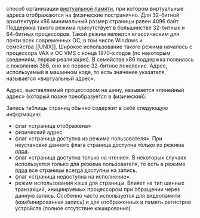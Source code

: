 способ организации [виртуальной памяти](Виртуальная%20память.md), при котором виртуальные адреса отображаются на физические постранично. Для 32-битной архитектуры x86 минимальный размер страницы равен 4096 байт
Поддержка такого режима присутствует в большинстве 32-битных и 64-битных процессоров. Такой режим является классическим для почти всех современных ОС, в том числе Windows и семейства [[UNIX]]. Широкое использование такого режима началось с процессора VAX и ОС VMS с конца 1970-х годов (по некоторым сведениям, первая реализация). В семействе x86 поддержка появилась с поколения 386, оно же первое 32-битное поколение.
Адрес, используемый в машинном коде, то есть значение указателя, называется «виртуальный адрес».

Адрес, выставляемый процессором на шину, называется «линейный адрес» (который позже преобразуется в физический).

Запись таблицы страниц обычно содержит в себе следующую информацию:

-   флаг «страница отображена»
-   физический адрес
-   флаг «страница доступна из режима пользователя». При неустановке данного флага страница доступна только из режима [ядра](5.%20Основные%20понятия%20и%20состав%20ОС/Ядро.md).
-   флаг «страница доступна только на чтение». В некоторых случаях используется только для режима пользователя, то есть в режиме [ядра](5.%20Основные%20понятия%20и%20состав%20ОС/Ядро.md) все страницы всегда доступны на запись.
-   флаг «страница недоступна на исполнение».
-   режим использования кэша для страницы. Влияет на тип шинных транзакций, инициируемых процессором при обращении через данную запись. Особенно часто используется для видеопамяти (комбинированная запись) и для отображенных в память регистров устройств (полное отсутствие кэширования).